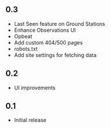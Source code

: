 ## 0.3

* Last Seen feature on Ground Stations
* Enhance Observations UI
* Opbeat
* Add custom 404/500 pages
* robots.txt
* Add site settings for fetching data

## 0.2

* UI improvements

## 0.1

* Initial release
